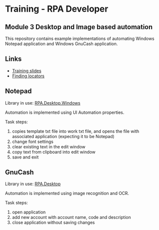 # Training - RPA Developer
## Module 3 Desktop and Image based automation

This repository contains example implementations of automating Windows Notepad application and Windows GnuCash application.

## Links

- [Training slides](resources/training_module3.pdf)
- [Finding locators](https://robocorp.com/docs/development-guide/desktop/how-to-find-user-interface-elements-using-locators-and-keyboard-shortcuts-in-windows-applications)

## Notepad

Library in use: [RPA.Desktop.Windows](https://robocorp.com/docs/libraries/rpa-framework/rpa-desktop-windows)

Automation is implemented using UI Automation properties.

Task steps:

1. copies template txt file into work txt file, and opens the file with associated application (expecting it to be Notepad)
2. change font settings
3. clear existing text in the edit window
4. copy text from clipboard into edit window
5. save and exit

## GnuCash

Library in use: [RPA.Desktop](https://robocorp.com/docs/libraries/rpa-framework/rpa-desktop)

Automation is implemented using image recognition and OCR.

Task steps:

1. open application
2. add new account with account name, code and description
3. close application without saving changes
